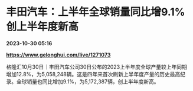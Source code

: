 # 丰田汽车：上半年全球销量同比增9.1% 创上半年度新高

**2023-10-30 05:16**

**https://www.gelonghui.com/live/1271073**

格隆汇10月30日｜丰田汽车公司30日公布的2023上半年度全球产量较上年同期增加12.8%，为5,058,248辆。这是四年来首次刷新上半年度产量的历史最高纪录。全球销量也同比增加9.1%，为5,172,387辆，创上半年度新高。